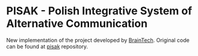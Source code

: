 # PISAK - Polish Integrative System of Alternative Communication

New implementation of the project developed by [BrainTech](https://braintech.pl/). Original code can be found
at [pisak](https://github.com/BrainTech/pisak) repository.